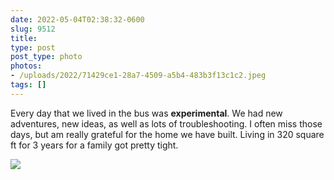 ```yaml
---
date: 2022-05-04T02:38:32-0600
slug: 9512
title: 
type: post
post_type: photo
photos:
- /uploads/2022/71429ce1-28a7-4509-a5b4-483b3f13c1c2.jpeg
tags: []
---
```

Every day that we lived in the bus was **experimental**. We had new adventures, new ideas, as well as lots of troubleshooting. I often miss those days, but am really grateful for the home we have built. Living in 320 square ft for 3 years for a family got pretty tight.


![](/uploads/2022/71429ce1-28a7-4509-a5b4-483b3f13c1c2.jpeg)


